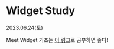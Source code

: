 # Widget Study

2023.06.24(토)


Meet Widget
기초는 [이 링크](https://developer.apple.com/videos/play/wwdc2020/10028/)로 공부하면 좋다!


